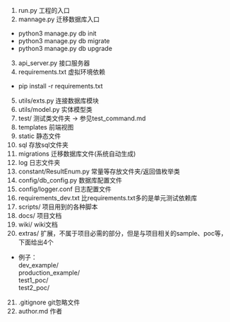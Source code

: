 1. run.py 工程的入口
2. mannage.py 迁移数据库入口  
* python3 manage.py db init  
* python3 manage.py db migrate
* python3 manage.py db upgrade
3. api_server.py 接口服务器  
4. requirements.txt 虚拟环境依赖  
* pip install -r requirements.txt  
5. utils/exts.py 连接数据库模块  
6. utils/model.py 实体模型类  
7. test/ 测试类文件夹 -> 参见test_command.md
8. templates 前端视图
9. static 静态文件
10. sql 存放sql文件夹
11. migrations 迁移数据库文件(系统自动生成)
12. log 日志文件夹
13. constant/ResultEnum.py 常量等存放文件夹/返回值枚举类
14. config/db_config.py 数据库配置文件
15. config/logger.conf 日志配置文件
16. requirements_dev.txt 比requirements.txt多的是单元测试依赖库  
17. scripts/ 项目用到的各种脚本
18. docs/ 项目文档
19. wiki/ wiki文档
20. extras/ 扩展，不属于项目必需的部分，但是与项目相关的sample、poc等，下面给出4个  
* 例子：  
        dev_example/  
        production_example/  
        test1_poc/  
        test2_poc/  
21. .gitignore git忽略文件
22. author.md 作者
